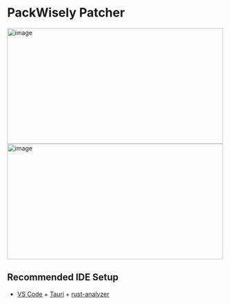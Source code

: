 # PackWisely Patcher
<img width="501" height="268" alt="image" src="https://github.com/user-attachments/assets/b3e1affd-b789-4472-9259-6b530ec50081" />
<img width="501" height="268" alt="image" src="https://github.com/user-attachments/assets/2f378ee2-1889-41f3-a6a8-e1138d8380d8" />

## Recommended IDE Setup

- [VS Code](https://code.visualstudio.com/) + [Tauri](https://marketplace.visualstudio.com/items?itemName=tauri-apps.tauri-vscode) + [rust-analyzer](https://marketplace.visualstudio.com/items?itemName=rust-lang.rust-analyzer)
